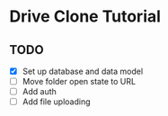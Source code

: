 # Drive Clone Tutorial

## TODO

- [x] Set up database and data model
- [ ] Move folder open state to URL
- [ ] Add auth
- [ ] Add file uploading
